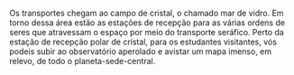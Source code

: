 ﻿Os transportes chegam ao campo de cristal, o chamado mar de vidro. Em torno dessa área estão as estações de recepção para as várias ordens de seres que atravessam o espaço por meio do transporte seráfico. Perto da estação de recepção polar de cristal, para os estudantes visitantes, vós podeis subir ao observatório aperolado e avistar um mapa imenso, em relevo, de todo o planeta-sede-central.